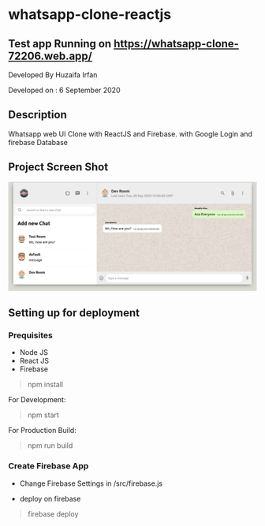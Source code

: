# whatsapp-clone-reactjs


## Test app Running on https://whatsapp-clone-72206.web.app/


Developed By Huzaifa Irfan


Developed on : 6 September 2020


## Description

Whatsapp web UI Clone with ReactJS and Firebase. with Google Login and firebase Database


## Project Screen Shot

![Final Screen Shot](/whatsapp-clone.png)




## Setting up for deployment

### Prequisites
- Node JS
- React JS
- Firebase

> npm install

For Development:

> npm start

For Production Build:

> npm run build

### Create Firebase App

- Change Firebase Settings in /src/firebase.js

- deploy on firebase

 > firebase deploy















